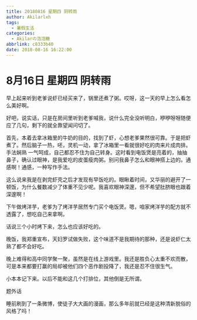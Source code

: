 ```yaml
---
title: 20180816 星期四 阴转雨
author: Akilarlxh
tags:
  - 暑假生活
categories:
  - Akilarの泡泡糖
abbrlink: c8333b40
date: 2018-08-16 16:22:00
---
```

# 8月16日 星期四 阴转雨

早上起来听到老爹说虾已经买来了，锅里还煮了粥。哎呀，这一天的早上怎么看怎么美好啊。

好吧，说实话，只是在房间里听到老爹喊我，说什么完全没听明白，咿咿呀呀随便应了几句，剩下的就全靠望闻问切了。

首先，本着去拿冰箱里的牛奶的目的，找到了虾，心想老爹果然很可靠。于是把虾煮了。然后脑子一热，呸，灵机一动，拿了冰箱里一看就很好吃的肉来片成肉排。手法娴熟 一气呵成，自己都忍不住为自己转身。这时看到电饭煲是亮着的，抽抽鼻子，确认过眼神，是我爱吃的皮蛋瘦肉粥。别问我鼻子怎么和眼神搭上边的。通感啊！通感，一种写作手法。

这么说来我是在剥完虾壳之后才发现有早饭吃的。眼瞅着时间，又华丽的避开了一顿饭，为什么餐数减少了体重不见少呢。我喜欢眼神深邃，但不希望肚脐眼也跟着深邃啊！

下午做烤洋芋，老爹为了烤洋芋居然专门买个电饭煲。嗯，咱家烤洋芋的配方就不透露了，想吃自己来拿啊。

话说三个小时烤下来，怎么也应该好吃的。

晚饭，我郑重宣布，天妇罗试做失败，这个味道不是我期待的那种，还是说虾仁太熟了都不会好吃。

晚上难得和高中同学聚一聚，虽然是在线上游戏里。我还是胜负心太重不欢而散，可是本来都要打赢的局却被他们四个恶作剧投降了，我还是忍不住很生气。

小本本记下来。以后不能和这几个打排位，其他倒是无所谓。

题外话

睡前刷到了一条微博，使徒子大大画的漫画，那么多年前就已经是这种清新脱俗的风格了吗！

